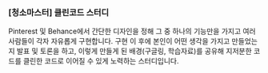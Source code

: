 ### [청소마스터] 클린코드 스터디

Pinterest 및 Behance에서 간단한 디자인을 정해 그 중 하나의 기능만을 가지고 여러사람들이 각자 자유롭게 구현합니다. 구현 이 후에 본인이 어떤 생각을 가지고 만들었는지 발표 및 토론을 하고, 이렇게 만들게 된 배경(구글링, 학습자료)를 공유해 지저분한 코드를 클린한 코드로 이어질 수 있게 노력하는 스터디입니다.
